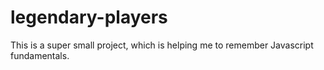 # legendary-players

This is a super small project, which is helping me to remember Javascript fundamentals.
